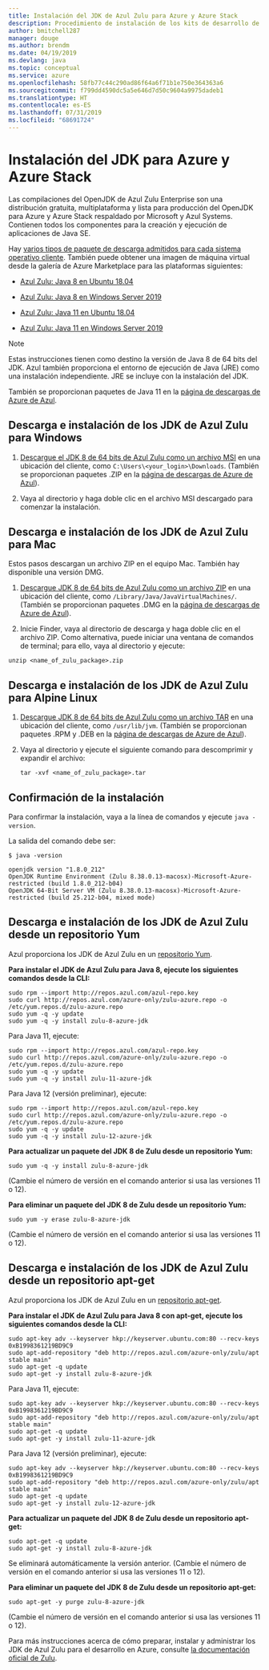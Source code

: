 ```yaml
---
title: Instalación del JDK de Azul Zulu para Azure y Azure Stack
description: Procedimiento de instalación de los kits de desarrollo de Java (JDK) de Azul Zulu para el desarrollo en Azure con Windows, Linux y Mac
author: bmitchell287
manager: douge
ms.author: brendm
ms.date: 04/19/2019
ms.devlang: java
ms.topic: conceptual
ms.service: azure
ms.openlocfilehash: 58fb77c44c290ad86f64a6f71b1e750e364363a6
ms.sourcegitcommit: f799dd4590dc5a5e646d7d50c9604a9975dadeb1
ms.translationtype: HT
ms.contentlocale: es-ES
ms.lasthandoff: 07/31/2019
ms.locfileid: "68691724"
---
```

# <a name="install-the-jdk-for-azure-and-azure-stack"></a>Instalación del JDK para Azure y Azure Stack

Las compilaciones del OpenJDK de Azul Zulu Enterprise son una distribución gratuita, multiplataforma y lista para producción del OpenJDK para Azure y Azure Stack respaldado por Microsoft y Azul Systems. Contienen todos los componentes para la creación y ejecución de aplicaciones de Java SE.

Hay [varios tipos de paquete de descarga admitidos para cada sistema operativo cliente](https://www.azul.com/downloads/azure-only/zulu/). También puede obtener una imagen de máquina virtual desde la galería de Azure Marketplace para las plataformas siguientes:

  * [Azul Zulu: Java 8 en Ubuntu 18.04](https://azuremarketplace.microsoft.com/marketplace/apps/azul.azul-zulu8-ubuntu-1804)
  * [Azul Zulu: Java 8 en Windows Server 2019](https://azuremarketplace.microsoft.com/marketplace/apps/azul.azul-zulu8-windows-2019)
  
  * [Azul Zulu: Java 11 en Ubuntu 18.04](https://azuremarketplace.microsoft.com/marketplace/apps/azul.azul-zulu11-ubuntu-1804)
  * [Azul Zulu: Java 11 en Windows Server 2019](https://azuremarketplace.microsoft.com/marketplace/apps/azul.azul-zulu11-windows-2019)


> [!NOTE]
> Estas instrucciones tienen como destino la versión de Java 8 de 64 bits del JDK. Azul también proporciona el entorno de ejecución de Java (JRE) como una instalación independiente. JRE se incluye con la instalación del JDK.
>
>  También se proporcionan paquetes de Java 11 en la [página de descargas de Azure de Azul](https://www.azul.com/downloads/azure-only/zulu/).

## <a name="download-and-install-the-azul-zulu-jdks-for-windows"></a>Descarga e instalación de los JDK de Azul Zulu para Windows 

1. [Descargue el JDK 8 de 64 bits de Azul Zulu como un archivo MSI](https://repos.azul.com/azure-only/zulu/packages/zulu-11/11.0.3/zulu-11-azure-jdk_11.31.11-11.0.3-win_x64.msi) en una ubicación del cliente, como `C:\Users\<your_login>\Downloads`. (También se proporcionan paquetes .ZIP en la [página de descargas de Azure de Azul](https://www.azul.com/downloads/azure-only/zulu/)).

2. Vaya al directorio y haga doble clic en el archivo MSI descargado para comenzar la instalación.

## <a name="download-and-install-the-azul-zulu-jdks-for-mac"></a>Descarga e instalación de los JDK de Azul Zulu para Mac 

Estos pasos descargan un archivo ZIP en el equipo Mac. También hay disponible una versión DMG.

1. [Descargue JDK 8 de 64 bits de Azul Zulu como un archivo ZIP](https://repos.azul.com/azure-only/zulu/packages/zulu-11/11.0.3/zulu-11-azure-jdk_11.31.11-11.0.3-macosx_x64.zip) en una ubicación del cliente, como `/Library/Java/JavaVirtualMachines/`. (También se proporcionan paquetes .DMG en la [página de descargas de Azure de Azul](https://www.azul.com/downloads/azure-only/zulu/)).

2. Inicie Finder, vaya al directorio de descarga y haga doble clic en el archivo ZIP. Como alternativa, puede iniciar una ventana de comandos de terminal; para ello, vaya al directorio y ejecute:

```cli
unzip <name_of_zulu_package>.zip
```

## <a name="download-and-install-the-azul-zulu-jdks-for-alpine-linux"></a>Descarga e instalación de los JDK de Azul Zulu para Alpine Linux

1. [Descargue JDK 8 de 64 bits de Azul Zulu como un archivo TAR](https://repos.azul.com/azure-only/zulu/packages/zulu-11/11.0.3/zulu-11-azure-jdk_11.31.11-11.0.3-linux_x64.tar.gz) en una ubicación del cliente, como `/usr/lib/jvm`. (También se proporcionan paquetes .RPM y .DEB en la [página de descargas de Azure de Azul](https://www.azul.com/downloads/azure-only/zulu/)).

2. Vaya al directorio y ejecute el siguiente comando para descomprimir y expandir el archivo:

    ```cli
    tar -xvf <name_of_zulu_package>.tar
    ```

## <a name="confirm-your-installation"></a>Confirmación de la instalación

Para confirmar la instalación, vaya a la línea de comandos y ejecute `java -version`.

La salida del comando debe ser:

```cli
$ java -version

openjdk version "1.8.0_212"
OpenJDK Runtime Environment (Zulu 8.38.0.13-macosx)-Microsoft-Azure-restricted (build 1.8.0_212-b04)
OpenJDK 64-Bit Server VM (Zulu 8.38.0.13-macosx)-Microsoft-Azure-restricted (build 25.212-b04, mixed mode)

```

## <a name="download-and-install-the-azul-zulu-jdks-from-a-yum-repository"></a>Descarga e instalación de los JDK de Azul Zulu desde un repositorio Yum

Azul proporciona los JDK de Azul Zulu en un [repositorio Yum](https://repos.azul.com/azure-only/zulu-azure.repo).

**Para instalar el JDK de Azul Zulu para Java 8, ejecute los siguientes comandos desde la CLI:**

```cli
sudo rpm --import http://repos.azul.com/azul-repo.key
sudo curl http://repos.azul.com/azure-only/zulu-azure.repo -o /etc/yum.repos.d/zulu-azure.repo
sudo yum -q -y update
sudo yum -q -y install zulu-8-azure-jdk
```

Para Java 11, ejecute:

```cli
sudo rpm --import http://repos.azul.com/azul-repo.key
sudo curl http://repos.azul.com/azure-only/zulu-azure.repo -o /etc/yum.repos.d/zulu-azure.repo
sudo yum -q -y update
sudo yum -q -y install zulu-11-azure-jdk
```

Para Java 12 (versión preliminar), ejecute:

```cli
sudo rpm --import http://repos.azul.com/azul-repo.key
sudo curl http://repos.azul.com/azure-only/zulu-azure.repo -o /etc/yum.repos.d/zulu-azure.repo
sudo yum -q -y update
sudo yum -q -y install zulu-12-azure-jdk
```

**Para actualizar un paquete del JDK 8 de Zulu desde un repositorio Yum:**

```cli
sudo yum -q -y install zulu-8-azure-jdk
```

(Cambie el número de versión en el comando anterior si usa las versiones 11 o 12).

**Para eliminar un paquete del JDK 8 de Zulu desde un repositorio Yum:**

```cli
sudo yum -y erase zulu-8-azure-jdk
```
(Cambie el número de versión en el comando anterior si usa las versiones 11 o 12).

## <a name="download-and-install-the-azul-zulu-jdks-from-an-apt-get-repository"></a>Descarga e instalación de los JDK de Azul Zulu desde un repositorio apt-get

Azul proporciona los JDK de Azul Zulu en un [repositorio apt-get](https://repos.azul.com/azure-only/zulu/apt).

**Para instalar el JDK de Azul Zulu para Java 8 con apt-get, ejecute los siguientes comandos desde la CLI:**

```cli
sudo apt-key adv --keyserver hkp://keyserver.ubuntu.com:80 --recv-keys 0xB1998361219BD9C9
sudo apt-add-repository "deb http://repos.azul.com/azure-only/zulu/apt stable main"
sudo apt-get -q update
sudo apt-get -y install zulu-8-azure-jdk
```

Para Java 11, ejecute:

```cli
sudo apt-key adv --keyserver hkp://keyserver.ubuntu.com:80 --recv-keys 0xB1998361219BD9C9
sudo apt-add-repository "deb http://repos.azul.com/azure-only/zulu/apt stable main"
sudo apt-get -q update
sudo apt-get -y install zulu-11-azure-jdk
```

Para Java 12 (versión preliminar), ejecute:

```cli
sudo apt-key adv --keyserver hkp://keyserver.ubuntu.com:80 --recv-keys 0xB1998361219BD9C9
sudo apt-add-repository "deb http://repos.azul.com/azure-only/zulu/apt stable main"
sudo apt-get -q update
sudo apt-get -y install zulu-12-azure-jdk
```

**Para actualizar un paquete del JDK 8 de Zulu desde un repositorio apt-get:**

```cli
sudo apt-get -q update
sudo apt-get -y install zulu-8-azure-jdk
```

Se eliminará automáticamente la versión anterior.
(Cambie el número de versión en el comando anterior si usa las versiones 11 o 12).

**Para eliminar un paquete del JDK 8 de Zulu desde un repositorio apt-get:**

```cli
sudo apt-get -y purge zulu-8-azure-jdk
```

(Cambie el número de versión en el comando anterior si usa las versiones 11 o 12).

Para más instrucciones acerca de cómo preparar, instalar y administrar los JDK de Azul Zulu para el desarrollo en Azure, consulte [la documentación oficial de Zulu](https://docs.azul.com/zulu/zuludocs/index.htm).

